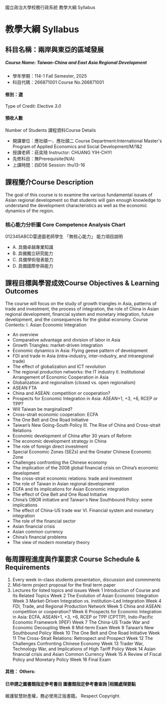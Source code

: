 國立政治大學校務行政系統 教學大綱 Syllabus
# 教學大綱 Syllabus
##  科目名稱：兩岸與東亞的區域發展
#####  Course Name: Taiwan-China and East Asia Regional Development
  * 學年學期：114-1 Fall Semester, 2025 
  * 科目代碼：266871001 Course No.266871001
#### 修別：選
Type of Credit: Elective 
_3.0_
#### 預收人數
Number of Students
課程資料Course Details
  * 開課單位：應社碩一、應社碩二 Course Department:International Master's Program of Applied Economics and Social Development/M/1&2 
  * 授課老師：莊奕琦 Instructor: CHUANG YIH-CHYI 
  * 先修科目：無Prerequisite(N/A)
  * 上課時間：四D56 Session: thu13-16 
##  課程簡介Course Description
The goal of this course is to examine the various fundamental issues of Asian regional development so that students will gain enough knowledge to understand the development characteristics as well as the economic dynamics of the region.
###  核心能力分析圖 Core Competence Analysis Chart
012345ABCD雷達圖老師學生
「無核心能力」 
能力項目說明
  * A. 具備卓越專業知識
  * B. 具備獨立研究能力
  * C. 具備學術發表能力
  * D. 具備國際參與能力
##  課程目標與學習成效Course Objectives & Learning Outcomes 
The course will focus on the study of growth triangles in Asia, patterns of trade and investment, the process of integration, the role of China in Asian regional development, financial system and monetary integration, future development, and the consequences for the global economy.
Course Contents:
I. Asian Economic Integration
  * An overview
  * Comparative advantage and division of labor in Asia
  * Growth Triangles: market-driven integration
  * Economic dynamics in Asia: Flying geese pattern of development
  * FDI and trade in Asia (intra-industry, inter-industry, and intraregional trade)
  * The effect of globalization and ICT revolution
  * The regional production networks: the IT industry
II. Institutional Arrangement of Economic Cooperation in Asia
  * Globalization and regionalism (closed vs. open regionalism)
  * ASEAN FTA
  * China and ASEAN: competition or cooperation?
  * Prospects for Economic Integration in Asia: ASEAN+1, +3, +6, RCEP or TPP?
  * Will Taiwan be marginalized?
  * Cross-strait economic cooperation: ECFA
  * The One Belt and One Road Initiative
  * Taiwan’s New Going-South Policy
III. The Rise of China and Cross-strait Relations
  * Economic development of China after 30 years of Reform
  * The economic development strategy in China
  * The role of foreign direct investment
  * Special Economic Zones (SEZs) and the Greater Chinese Economic Zone
  * Challenges confronting the Chinese economy
  * The implication of the 2008 global financial crisis on China’s economic development
  * The cross-strait economic relations: trade and investment
  * The role of Taiwan in Asian regional development
  * ECFA and its implications for Asian Economic integration
  * The effect of One Belt and One Road Initiative
  * China’s OBOR initiative and Taiwan's New Southbound Policy: some implications
  * The effect of China-US trade war
VI. Financial system and monetary integration
  * The role of the financial sector
  * Asian financial crisis
  * Asian common currency
  * China’s financial problems
  * The view of modern monetary theory
##  每周課程進度與作業要求 Course Schedule & Requirements
1. Every week in-class students presentation, discussion and commments
2. Mid-term project proposal for the final term paper
3. Lectures for listed topics and issues
Week 1 Introduction of Course and Its Related Topics 
Week 2 The Evolution of Asian Economic Integration
Week 3 Market-Driven Integration vs. Institution-Led Integration
Week 4 FDI, Trade, and Regional Production Network 
Week 5 China and ASEAN: competition or cooperation?
Week 6 Prospects for Economic Integration in Asia: ECFA, ASEAN+1, +3, +6, RCEP or TPP (CPTTP), Indo-Pacific Economic Framework (IPEF)
Week 7 The China-US Trade War and Economic Decoupling
Week 8 Mid-term Exam
Week 9 Taiwan’s New Southbound Policy
Week 10 The One Belt and One Road Initiative
Week 11 The Cross-Strait Relations: Retrospect and Prospect
Week 12 The Challenges Confronting Chinese Economy
Week 13 Trader War, Technology War, and Implications of High Tariff Policy
Week 14 Asian financial crisis and Asian Common Currency
Week 15 A Review of Fiscal Policy and Monetary Policy
Week 16 Final Exam
####  其他： Others:
####  已申請之圖書館指定參考書目  圖書館指定參考書查詢 |相關處理要點
維護智慧財產權，務必使用正版書籍。 Respect Copyright.